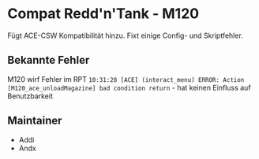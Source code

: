 # Compat Redd'n'Tank - M120

Fügt ACE-CSW Kompatibilität hinzu. Fixt einige Config- und Skriptfehler.

## Bekannte Fehler

M120 wirf Fehler im RPT `10:31:28 [ACE] (interact_menu) ERROR: Action [M120_ace_unloadMagazine] bad condition return` - hat keinen Einfluss auf Benutzbarkeit

## Maintainer

- Addi
- Andx
